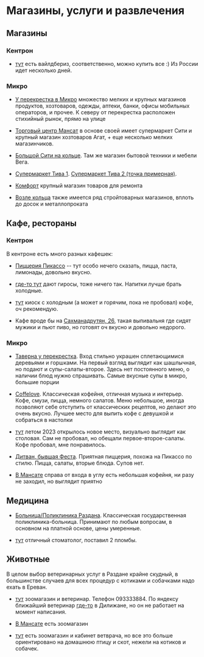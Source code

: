 # Магазины, услуги и развлечения


## Магазины

### Кентрон

* [тут](https://yandex.ru/maps/org/wildberries/223912501887/?ll=44.755211%2C40.519111&z=16.81) есть вайлдбериз, соответственно, можно купить все :) Из России идет несколько дней.

### Микро

* [У перекрестка в Микро](http://openstreetmap.ru/#mmap=18/40.54627/44.77014) множество мелких и крупных магазинов продуктов, хозтоваров, одежды, аптеки, банки, офисы мобильных операторов, и прочее. К северу от перекрестка расположен стихийный рынок, прямо на улице

* [Торговый центр Мансат](http://openstreetmap.ru/#mmap=18/40.5469/44.77022) в основе своей имеет супермаркет Сити и крупный магазин хозтоваров Агат, + еще несколько мелких магазинчиков.

* [Большой Сити на кольце](http://openstreetmap.ru/#mmap=16/40.5357/44.7705). Там же магазин бытовой техники и мебели Вега.

* [Супермаркет Тива 1](http://openstreetmap.ru/#mmap=17/40.5448/44.77398). [Супермаркет Тива 2 (точка примерная)](http://openstreetmap.ru/#mmap=17/40.54813/44.76378).

* [Комфорт](http://openstreetmap.ru/#mmap=19/40.54941/44.77213) крупный магазин товаров для ремонта

* [Возле кольца](http://openstreetmap.ru/#mmap=17/40.53548/44.76966) также имеется ряд стройтоварных магазинов, вплоть до досок и металлопроката


## Кафе, рестораны

### Кентрон

В кентроне есть много разных кафешек:

* [Пиццерия Пикассо](https://yandex.ru/maps/37792/hrazdan/?ll=44.749856%2C40.519092&mode=poi&poi%5Bpoint%5D=44.750686%2C40.518907&poi%5Buri%5D=ymapsbm1%3A%2F%2Forg%3Foid%3D148613138266&z=18.83) -- тут особо нечего сказать, пицца, паста, лимонады, довольно вкусно.

* [где-то тут](https://yandex.ru/maps/37792/hrazdan/house/YE0YcQJhS0cHQFpqfXlweXlrYw==/?ll=44.751536%2C40.518346&z=18.63) дают гиросы, тоже ничего так. Напитки лучше брать холодные.

* [тут](https://yandex.ru/maps/37792/hrazdan/?ll=44.752420%2C40.518741&mode=poi&poi%5Bpoint%5D=44.752378%2C40.518876&poi%5Buri%5D=ymapsbm1%3A%2F%2Forg%3Foid%3D162289936636&z=19.11) киоск с холодным (а может и горячим, пока не пробовал) кофе, оч рекомендую.

* Кафе вроде бы на [Сахманадрутян, 26](https://yandex.ru/maps/37792/hrazdan/house/YE0YcQNoQEwFQFpqfXlweH9jZA==/?ll=44.749270%2C40.519147&z=19.98), такая выпивальня где сидят мужики и пьют пиво, но готовят оч вкусно и довольно недорого.

### Микро

* [Таверна у перекрестка](http://openstreetmap.ru/#mmap=19/40.54578/44.77001&map=19/40.54578/44.77001). Вход стильно украшен сплетающимися деревьями и горшками. На первый взгляд выглядит как шашлычная, но подают и супы-салаты-второе. Здесь нет постоянного меню, о наличии блюд нужно спрашивать. Самые вкусные супы в микро, большие порции

* [Coffelove](https://yandex.ru/maps/-/CDammAMK). Классическая кофейня, отличная музыка и интерьер. Кофе, смузи, пицца, немного салатов. Меню небольшое, иногда позволяют себе отступить от классических рецептов, но делают это очень вкусно. Лучшее место для выпить кофе с девушкой и собраться в настолки

* [тут](http://openstreetmap.ru/#mmap=18/40.5457/44.77173) летом 2023 открылось новое место, визуально выглядит как столовая. Сам не пробовал, но обещали первое-второе-салаты. Кофе пробовал, мне понравилось.

* [Дитван, бывшая Феста](https://yandex.ru/maps/-/CDamiE3m). Приятная пиццерия, похожа на Пикассо по стилю. Пицца, салаты, вторые блюда. Супов нет.

* [В Мансате](http://openstreetmap.ru/#mmap=18/40.5469/44.77022) справа от входа в углу есть небольшая кофейня, ни разу не заходил, но выглядит приятно


## Медицина

* [Больница/Поликлиника Раздана](http://openstreetmap.ru/#mmap=18/40.54262/44.77024). Классическая государственная поликлиника-больница. Принимают по любым вопросам, в основном на платной основе, цены умеренные.

* [тут](https://yandex.ru/maps/org/stomatologiya/239048117844/?ll=44.752987%2C40.518580&z=15.92) отличный стоматолог, поставил 2 пломбы.

## Животные

В целом выбор ветеринарных услуг в Раздане крайне скудный, в большинстве случаев для всех процедур с котиками и собачками надо ехать в Ереван.

* [тут](https://yandex.ru/maps/?whatshere%5Bzoom%5D=17&whatshere%5Bpoint%5D=44.759110%2C40.495746) зоомагазин и ветеринар. Телефон 093333884. По яндексу ближайший ветеринар [где-то](https://yandex.ru/maps/-/CDaMf2jz) в Дилижане, но он не работает на момент написания.

* [В Мансате](http://openstreetmap.ru/#mmap=18/40.5469/44.77022) есть зоомагазин

* [тут](http://openstreetmap.ru/#mmap=19/40.54697/44.77122) есть зоомагазин и кабинет ветврача, но все это больше ориентировано на домашнюю птицу и скот, нежели на котиков и собачек.
